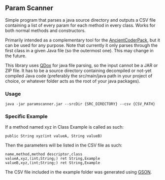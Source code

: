 ## Param Scanner ##

Simple program that parses a java source directory and outputs a CSV file containing a list of every param for each method
in every class. Works for both normal methods and constructors.

Primarily intended as a complementary tool for the [AncientCoderPack](https://github.com/ancientmc/AncientCoderPack), but it can be used for any purpose. Note that currently 
it only parses through the first class in a given Java file (so the outermost one). This may change in the future.

This library uses [QDox](https://github.com/paul-hammant/qdox) for java file parsing, so the input cannot be a JAR or ZIP file. It has to be a source directory containing 
decompiled or not-yet compiled Java code (preferably the src/main/java path in your project of choice, or whatever folder 
acts as the root of your java packages).

### Usage ###

```
java -jar paramscanner.jar --srcDir {SRC_DIRECTORY} --csv {CSV_PATH} 
```

### Specific Example ###
If a method named xyz in Class Example is called as such:

```
public String xyz(int valueA, String valueB)
```
Then the parameters will be listed in the CSV file as such: 
```
name,method,method descriptor,class
valueA,xyz,(int;String;) ret String,Example
valueB,xyz,(int;String;) ret String,Example
```

The CSV file included in the example folder was generated using [GSON](https://github.com/google/gson).